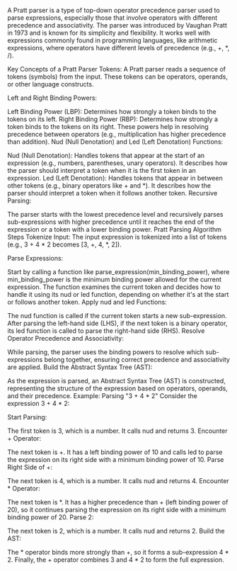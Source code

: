 A Pratt parser is a type of top-down operator precedence parser used to parse expressions, especially those that involve operators with different precedence and associativity. The parser was introduced by Vaughan Pratt in 1973 and is known for its simplicity and flexibility. It works well with expressions commonly found in programming languages, like arithmetic expressions, where operators have different levels of precedence (e.g., +, *, /).

Key Concepts of a Pratt Parser
Tokens: A Pratt parser reads a sequence of tokens (symbols) from the input. These tokens can be operators, operands, or other language constructs.

Left and Right Binding Powers:

Left Binding Power (LBP): Determines how strongly a token binds to the tokens on its left.
Right Binding Power (RBP): Determines how strongly a token binds to the tokens on its right.
These powers help in resolving precedence between operators (e.g., multiplication has higher precedence than addition).
Nud (Null Denotation) and Led (Left Denotation) Functions:

Nud (Null Denotation): Handles tokens that appear at the start of an expression (e.g., numbers, parentheses, unary operators). It describes how the parser should interpret a token when it is the first token in an expression.
Led (Left Denotation): Handles tokens that appear in between other tokens (e.g., binary operators like + and *). It describes how the parser should interpret a token when it follows another token.
Recursive Parsing:

The parser starts with the lowest precedence level and recursively parses sub-expressions with higher precedence until it reaches the end of the expression or a token with a lower binding power.
Pratt Parsing Algorithm Steps
Tokenize Input: The input expression is tokenized into a list of tokens (e.g., 3 + 4 * 2 becomes [3, +, 4, *, 2]).

Parse Expressions:

Start by calling a function like parse_expression(min_binding_power), where min_binding_power is the minimum binding power allowed for the current expression.
The function examines the current token and decides how to handle it using its nud or led function, depending on whether it's at the start or follows another token.
Apply nud and led Functions:

The nud function is called if the current token starts a new sub-expression.
After parsing the left-hand side (LHS), if the next token is a binary operator, its led function is called to parse the right-hand side (RHS).
Resolve Operator Precedence and Associativity:

While parsing, the parser uses the binding powers to resolve which sub-expressions belong together, ensuring correct precedence and associativity are applied.
Build the Abstract Syntax Tree (AST):

As the expression is parsed, an Abstract Syntax Tree (AST) is constructed, representing the structure of the expression based on operators, operands, and their precedence.
Example: Parsing "3 + 4 * 2"
Consider the expression 3 + 4 * 2:

Start Parsing:

The first token is 3, which is a number. It calls nud and returns 3.
Encounter + Operator:

The next token is +. It has a left binding power of 10 and calls led to parse the expression on its right side with a minimum binding power of 10.
Parse Right Side of +:

The next token is 4, which is a number. It calls nud and returns 4.
Encounter * Operator:

The next token is *. It has a higher precedence than + (left binding power of 20), so it continues parsing the expression on its right side with a minimum binding power of 20.
Parse 2:

The next token is 2, which is a number. It calls nud and returns 2.
Build the AST:

The * operator binds more strongly than +, so it forms a sub-expression 4 * 2.
Finally, the + operator combines 3 and 4 * 2 to form the full expression.
